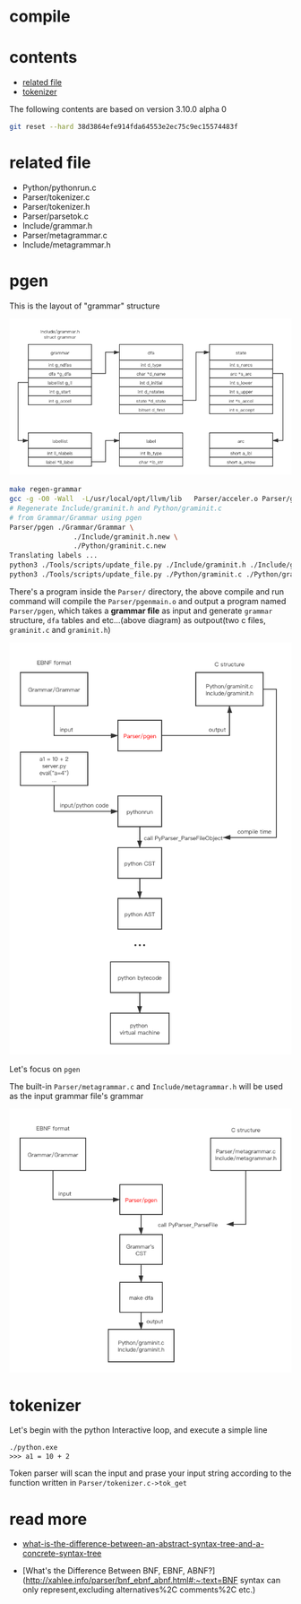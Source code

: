 # compile

# contents

* [related file](#related-file)
* [tokenizer](#tokenizer)

The following contents are based on version 3.10.0 alpha 0

```bash
git reset --hard 38d3864efe914fda64553e2ec75c9ec15574483f
```

# related file

* Python/pythonrun.c
* Parser/tokenizer.c
* Parser/tokenizer.h
* Parser/parsetok.c
* Include/grammar.h
* Parser/metagrammar.c
* Include/metagrammar.h

# pgen

This is the layout of "grammar" structure

![grammar](./grammar.png)



```bash
make regen-grammar
gcc -g -O0 -Wall  -L/usr/local/opt/llvm/lib   Parser/acceler.o Parser/grammar1.o Parser/listnode.o Parser/node.o Parser/parser.o Parser/bitset.o Parser/metagrammar.o Parser/firstsets.o Parser/grammar.o Parser/token.o Parser/pgen.o Objects/obmalloc.o Python/dynamic_annotations.o Python/mysnprintf.o Python/pyctype.o Parser/tokenizer_pgen.o Parser/printgrammar.o Parser/parsetok_pgen.o Parser/pgenmain.o -ldl   -framework CoreFoundation -o Parser/pgen
# Regenerate Include/graminit.h and Python/graminit.c
# from Grammar/Grammar using pgen
Parser/pgen ./Grammar/Grammar \
                ./Include/graminit.h.new \
                ./Python/graminit.c.new
Translating labels ...
python3 ./Tools/scripts/update_file.py ./Include/graminit.h ./Include/graminit.h.new
python3 ./Tools/scripts/update_file.py ./Python/graminit.c ./Python/graminit.c.new
```

There's a program inside the `Parser/` directory, the above compile and run command will compile the `Parser/pgenmain.o` and output a program named `Parser/pgen`, which takes a **grammar file** as input and generate `grammar` structure, `dfa` tables and etc...(above diagram)  as outpout(two c files, `graminit.c` and `graminit.h`)

![pgen](./pgen.png)

Let's focus on `pgen` 

The built-in `Parser/metagrammar.c` and `Include/metagrammar.h` will be used as the input grammar file's grammar

![pgen2](./pgen2.png)



# tokenizer

Let's begin with the python Interactive loop, and execute a simple line

```pythoon3
./python.exe
>>> a1 = 10 + 2
```

Token parser will scan the input and prase your input string according to the function written in `Parser/tokenizer.c->tok_get`



# read more

* [what-is-the-difference-between-an-abstract-syntax-tree-and-a-concrete-syntax-tree](https://stackoverflow.com/questions/1888854/what-is-the-difference-between-an-abstract-syntax-tree-and-a-concrete-syntax-tre)

* [What's the Difference Between BNF, EBNF, ABNF?](http://xahlee.info/parser/bnf_ebnf_abnf.html#:~:text=BNF syntax can only represent,excluding alternatives%2C comments%2C etc.)

